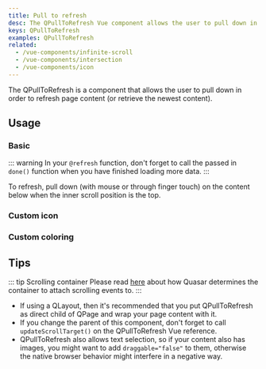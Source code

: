 ```yaml
---
title: Pull to refresh
desc: The QPullToRefresh Vue component allows the user to pull down in order to refresh or retrieve the newest content on a page.
keys: QPullToRefresh
examples: QPullToRefresh
related:
  - /vue-components/infinite-scroll
  - /vue-components/intersection
  - /vue-components/icon
---
```


The QPullToRefresh is a component that allows the user to pull down in order to refresh page content (or retrieve the newest content).

<DocApi file="QPullToRefresh" />

## Usage

### Basic

::: warning
In your `@refresh` function, don't forget to call the passed in `done()` function when you have finished loading more data.
:::

To refresh, pull down (with mouse or through finger touch) on the content below when the inner scroll position is the top.

<DocExample title="Basic" file="Basic" />

### Custom icon

<DocExample title="Custom icon" file="Icon" />

### Custom coloring

<DocExample title="Custom coloring" file="CustomColoring" />

## Tips

::: tip Scrolling container
Please read [here](/vue-components/scroll-observer#determining-scrolling-container) about how Quasar determines the container to attach scrolling events to.
:::

- If using a QLayout, then it's recommended that you put QPullToRefresh as direct child of QPage and wrap your page content with it.
- If you change the parent of this component, don't forget to call `updateScrollTarget()` on the QPullToRefresh Vue reference.
- QPullToRefresh also allows text selection, so if your content also has images, you might want to add `draggable="false"` to them, otherwise the native browser behavior might interfere in a negative way.
